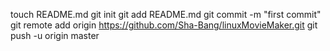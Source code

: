 touch README.md
git init
git add README.md
git commit -m "first commit"
git remote add origin https://github.com/Sha-Bang/linuxMovieMaker.git
git push -u origin master
